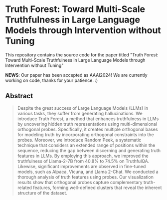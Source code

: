 # Truth Forest: Toward Multi-Scale Truthfulness in Large Language Models through Intervention without Tuning

This repository contains the source code for the paper titled "Truth Forest: Toward Multi-Scale Truthfulness in Large Language Models through Intervention without Tuning" 

**NEWS**: Our paper has been accepted as AAAI2024! We are currently working on code, thanks for your patience. :)

## Abstract

> Despite the great success of Large Language Models (LLMs) in various tasks, they suffer from generating hallucinations. We introduce Truth Forest, a method that enhances truthfulness in LLMs by uncovering hidden truth representations using multi-dimensional orthogonal probes. Specifically, it creates multiple orthogonal bases for modeling truth by incorporating orthogonal constraints into the probes. Moreover, we introduce Random Peek, a systematic technique that considers an extended range of positions within the sequence, reducing the gap between discerning and generating truth features in LLMs. By employing this approach, we improved the truthfulness of Llama-2-7B from 40.8\% to 74.5\% on TruthfulQA. Likewise, significant improvements are observed in fine-tuned models, such as Alpaca, Vicuna, and Llama 2-Chat. We conducted a thorough analysis of truth features using probes. Our visualization results show that orthogonal probes capture complementary truth-related features, forming well-defined clusters that reveal the inherent structure of the dataset. 

